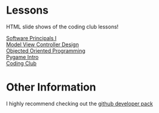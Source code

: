 Lessons
=======

HTML slide shows of the coding club lessons!  


<!-- Lesson list -->
[Software Principals I](http://skylinecodingclub.github.io/lessons/slides/dry.html)  
[Model View Controller Design](http://skylinecodingclub.github.io/lessons/slides/mvc.html)  
[Objected Oriented Programming](http://skylinecodingclub.github.io/lessons/slides/object_oriented.html)  
[Pygame Intro](http://skylinecodingclub.github.io/lessons/slides/pygame_intro.html)  
[Coding Club ](http://skylinecodingclub.github.io/lessons/slides/strings_and_lists.html)  
<!-- End lesson list -->

Other Information
=================
I highly recommend checking out the [github developer pack](https://education.github.com/pack)
